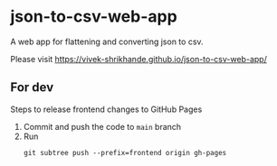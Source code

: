 # json-to-csv-web-app

A web app for flattening and converting json to csv.

Please visit https://vivek-shrikhande.github.io/json-to-csv-web-app/

## For dev

Steps to release frontend changes to GitHub Pages

1. Commit and push the code to `main` branch
2. Run
    ```
    git subtree push --prefix=frontend origin gh-pages
    ```
